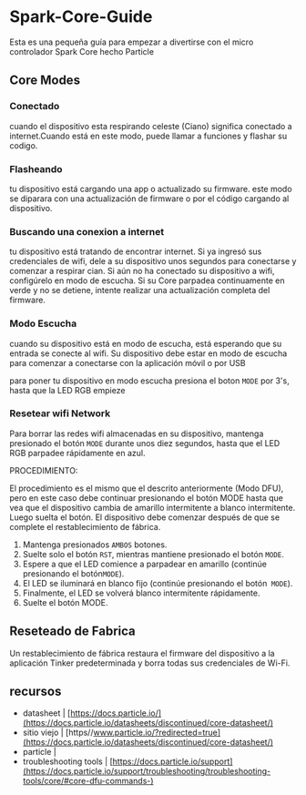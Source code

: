 # Spark-Core-Guide
Esta es una pequeña guía para empezar a divertirse con el micro controlador Spark Core hecho Particle

## Core Modes

### Conectado 
cuando el dispositivo esta respirando celeste (Ciano) significa conectado a internet.Cuando está en este modo, puede llamar a funciones y flashar su codigo.

### Flasheando 
tu dispositivo está cargando una app o actualizado su firmware. este modo se diparara con una actualización de firmware o por el código cargando al dispositivo.


### Buscando una conexion a internet 
tu dispositivo está tratando de encontrar internet. Si ya ingresó sus credenciales de wifi, dele a su dispositivo unos segundos para conectarse y comenzar a respirar cian. Si aún no ha conectado su dispositivo a wifi, configúrelo en modo de escucha. Si su Core parpadea continuamente en verde y no se detiene, intente realizar una actualización completa del firmware.


### Modo Escucha
cuando su dispositivo está en modo de escucha, está esperando que su entrada se conecte al wifi. Su dispositivo debe estar en modo de escucha para comenzar a conectarse con la aplicación móvil o por USB

para poner tu dispositivo en modo escucha presiona el boton `MODE` por 3's, hasta que la LED RGB empieze  


### Resetear wifi Network

Para borrar las redes wifi almacenadas en su dispositivo, mantenga presionado el botón `MODE` durante unos diez segundos, hasta que el LED RGB parpadee rápidamente en azul.

PROCEDIMIENTO: 

El procedimiento es el mismo que el descrito anteriormente (Modo DFU), pero en este caso debe continuar presionando el botón MODE hasta que vea que el dispositivo cambia de amarillo intermitente a blanco intermitente. Luego suelta el botón. El dispositivo debe comenzar después de que se complete el restablecimiento de fábrica.

1.  Mantenga presionados `AMBOS` botones.
2.  Suelte solo el botón `RST`, mientras mantiene presionado el botón `MODE`.
3.  Espere a que el LED comience a parpadear en amarillo (continúe presionando el botón`MODE`).
4.  El LED se iluminará en blanco fijo (continúe presionando el botón` MODE`).
5.  Finalmente, el LED se volverá blanco intermitente rápidamente.
6.  Suelte el botón MODE.



## Reseteado de Fabrica

Un restablecimiento de fábrica restaura el firmware del dispositivo a la aplicación Tinker predeterminada y borra todas sus credenciales de Wi-Fi.



## recursos

- datasheet | [https://docs.particle.io/](https://docs.particle.io/datasheets/discontinued/core-datasheet/)
- sitio viejo | [https//www.particle.io/?redirected=true](https://docs.particle.io/datasheets/discontinued/core-datasheet/)
- particle  | []()
- troubleshooting tools | [https://docs.particle.io/support](https://docs.particle.io/support/troubleshooting/troubleshooting-tools/core/#core-dfu-commands-)
